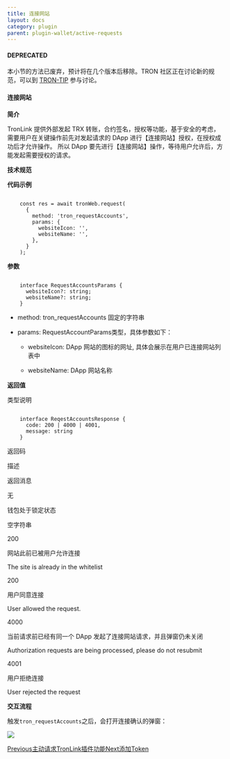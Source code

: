 ```yaml
---
title: 连接网站
layout: docs
category: plugin
parent: plugin-wallet/active-requests
---
```


#### **DEPRECATED**

本小节的方法已废弃，预计将在几个版本后移除。TRON 社区正在讨论新的规范，可以到 [TRON-TIP](https://github.com/tronprotocol/tips/issues/463) 参与讨论。

#### 连接网站

**简介**

TronLink 提供外部发起 TRX 转账，合约签名，授权等功能，基于安全的考虑， 需要用户在关键操作前先对发起请求的 DApp 进行【连接网站】授权，在授权成功后才允许操作。 所以 DApp 要先进行【连接网站】操作，等待用户允许后，方能发起需要授权的请求。

**技术规范**

**代码示例**

```shell

    const res = await tronWeb.request(
      {
        method: 'tron_requestAccounts',
        params: {
          websiteIcon: '',
          websiteName: '',
        },
      }
    );
```
**参数**

```shell

    interface RequestAccountsParams {
      websiteIcon?: string;
      websiteName?: string;
    }
```
  * method: tron_requestAccounts 固定的字符串

  * params: RequestAccountParams类型，具体参数如下：

    * websiteIcon: DApp 网站的图标的网址, 具体会展示在用户已连接网站列表中

    * websiteName: DApp 网站名称

**返回值**

类型说明

```shell

    interface ReqestAccountsResponse {
      code: 200 | 4000 | 4001,
      message: string
    }
```
返回码

描述

返回消息

无

钱包处于锁定状态

空字符串

200

网站此前已被用户允许连接

The site is already in the whitelist

200

用户同意连接

User allowed the request.

4000

当前请求前已经有同一个 DApp 发起了连接网站请求，并且弹窗仍未关闭

Authorization requests are being processed, please do not resubmit

4001

用户拒绝连接

User rejected the request

**交互流程**

触发`tron_requestAccounts`之后，会打开连接确认的弹窗：

![](https://docs-zh.tronlink.org/~gitbook/image?url=https%3A%2F%2F1166523713-files.gitbook.io%2F%7E%2Ffiles%2Fv0%2Fb%2Fgitbook-x-prod.appspot.com%2Fo%2Fspaces%252FCXoQmcUHNY97twQ2Y2PY%252Fuploads%252FjhP6f0i4r8nlcP3f8YJP%252FrequestAccounts.png%3Falt%3Dmedia%26token%3Dc03e5e28-c640-43fa-ab15-0e343181d3c0&width=300&dpr=4&quality=100&sign=2ae53deb&sv=2)

[Previous主动请求TronLink插件功能](https://docs-zh.tronlink.org/cha-jian-qian-bao/zhu-dong-qing-qiu-tronlink-cha-jian-gong-neng)[Next添加Token](https://docs-zh.tronlink.org/cha-jian-qian-bao/zhu-dong-qing-qiu-tronlink-cha-jian-gong-neng/tian-jia-token)

